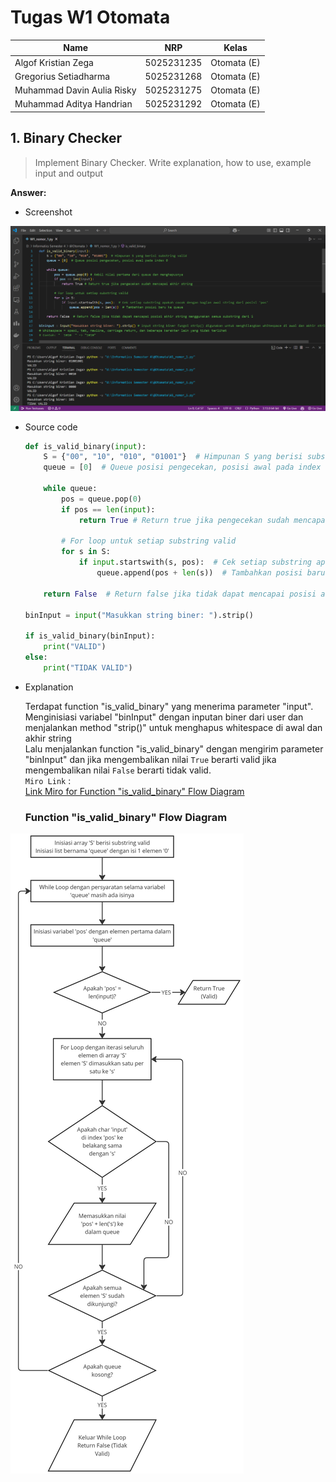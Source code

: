 # Tugas W1 Otomata
| Name           | NRP        | Kelas     |
| ---            | ---        | ----------|
| Algof Kristian Zega | 5025231235 | Otomata (E) |
| Gregorius Setiadharma | 5025231268 | Otomata (E) |
| Muhammad Davin Aulia Risky | 5025231275 | Otomata (E) |
| Muhammad Aditya Handrian | 5025231292 | Otomata (E) |

## 1. Binary Checker

> Implement Binary Checker. Write explanation, how to use, example input and output

**Answer:**

- Screenshot

![contoh-input-output](./assets/Nomor_1_contoh_input_output.png)

- Source code

    ```py
    def is_valid_binary(input):
        S = {"00", "10", "010", "01001"}  # Himpunan S yang berisi substring valid
        queue = [0]  # Queue posisi pengecekan, posisi awal pada index 0
        
        while queue:
            pos = queue.pop(0)
            if pos == len(input):
                return True # Return true jika pengecekan sudah mencapai akhir string
            
            # For loop untuk setiap substring valid
            for s in S:
                if input.startswith(s, pos):  # Cek setiap substring apakah cocok dengan bagian awal string dari posisi 'pos'
                    queue.append(pos + len(s))  # Tambahkan posisi baru ke queue
        
        return False  # Return false jika tidak dapat mencapai posisi akhir string menggunakan semua substring dari S

    binInput = input("Masukkan string biner: ").strip()

    if is_valid_binary(binInput):
        print("VALID")
    else:
        print("TIDAK VALID")
    ```

- Explanation

    Terdapat function "is_valid_binary" yang menerima parameter "input". <br>
    Menginisiasi variabel "binInput" dengan inputan biner dari user dan menjalankan method "strip()" untuk menghapus whitespace di awal dan akhir string <br>
    Lalu menjalankan function "is_valid_binary" dengan mengirim parameter "binInput" dan jika mengembalikan nilai `True` berarti valid jika mengembalikan nilai `False` berarti tidak valid. <br>
    `Miro Link` : <br>
    [Link Miro for Function "is_valid_binary" Flow Diagram](https://miro.com/app/board/uXjVIXEwcaY=/?share_link_id=138214322819)
    ### Function "is_valid_binary" Flow Diagram

![function-is_valid_binary-flow-diagram](./assets/Nomor_1_Function_Flow_Diagram.jpg)
